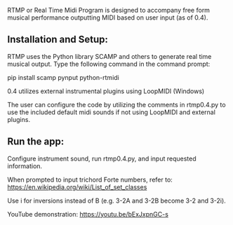 RTMP or Real Time Midi Program is designed to accompany free form musical performance outputting MIDI based on user input (as of 0.4).

## Installation and Setup:

RTMP uses the Python library SCAMP and others to generate real time musical output. Type the following command in the command prompt:

pip install scamp pynput python-rtmidi

0.4 utilizes external instrumental plugins using LoopMIDI (Windows)

The user can configure the code by utilizing the comments in rtmp0.4.py to use the included default midi sounds if not using LoopMIDI and external plugins.

## Run the app:

Configure instrument sound, run rtmp0.4.py, and input requested information.

When prompted to input trichord Forte numbers, refer to: https://en.wikipedia.org/wiki/List_of_set_classes

Use i for inversions instead of B (e.g. 3-2A and 3-2B become 3-2 and 3-2i).

YouTube demonstration: https://youtu.be/bExJxpnGC-s
